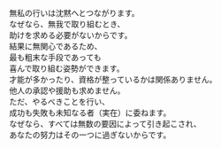 無私の行いは沈黙へとつながります。  
なぜなら、無我で取り組むとき、  
助けを求める必要がないからです。  
結果に無関心であるため、  
最も粗末な手段であっても  
喜んで取り組む姿勢ができます。  
才能が多かったり、資格が整っているかは関係ありません。  
他人の承認や援助も求めません。  
ただ、やるべきことを行い、  
成功も失敗も未知なる者（実在）に委ねます。  
なぜなら、すべては無数の要因によって引き起こされ、  
あなたの努力はその一つに過ぎないからです。